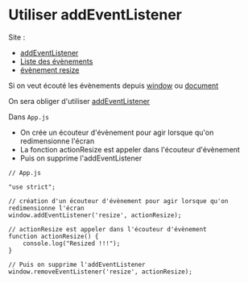 # Utiliser addEventListener

Site : 
- [addEventListener](https://developer.mozilla.org/en-US/docs/Web/API/EventTarget/addEventListener)
- [Liste des évènements](https://developer.mozilla.org/en-US/docs/Web/Events#event_listing)
- [évènement resize](https://developer.mozilla.org/en-US/docs/Web/API/PictureInPictureWindow/resize_event)

Si on veut écouté les évènements depuis [window](https://developer.mozilla.org/en-US/docs/Web/API/Window) ou [document](https://developer.mozilla.org/en-US/docs/Web/API/Document)

On sera obliger d'utiliser [addEventListener](https://developer.mozilla.org/en-US/docs/Web/API/EventTarget/addEventListener)

Dans `App.js`

- On crée un écouteur d'évènement pour agir lorsque qu'on redimensionne l'écran
- La fonction actionResize est appeler dans l'écouteur d'évènement
- Puis on supprime l'addEventListener
```JS
// App.js

"use strict";
  
// création d'un écouteur d'évènement pour agir lorsque qu'on redimensionne l'écran
window.addEventListener('resize', actionResize);

// actionResize est appeler dans l'écouteur d'évènement
function actionResize() {
    console.log("Resized !!!");
}

// Puis on supprime l'addEventListener
window.removeEventListener('resize', actionResize);
```